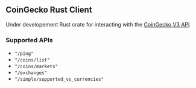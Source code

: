 ## CoinGecko Rust Client

Under developement Rust crate for interacting with the [CoinGecko V3 API](https://www.coingecko.com/en/api/documentation)

### Supported APIs

- `"/ping"`
- `"/coins/list"`
- `"/coins/markets"`
- `"/exchanges"`
- `"/simple/supported_vs_currencies"`
